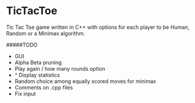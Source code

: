 # TicTacToe
Tic Tac Toe game written in C++ with options for each player to be Human, Random or a Minimax algorithm.

#####TODO
- GUI
- Alpha Beta pruning
- Play again / how many rounds option
- ^ Display statistics
- Random choice among equally scored moves for minimax
- Comments on .cpp files
- Fix input